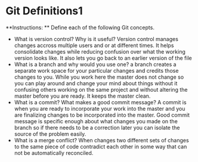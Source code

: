 # Git Definitions1

**Instructions: ** Define each of the following Git concepts.

* What is version control?  Why is it useful? Version control manages changes accross multiple users and or at different times. It helps consolidate changes while reducing confusion over what the working version looks like. It also lets you go back to an earlier version of the file
* What is a branch and why would you use one? a branch creates a separate work space for your particular changes and credits those changes to you. While you work here the master does not change so you can play around and change your mind about things without it confusing others working on the same project and without altering the master before you are ready. It keeps the master clean.
* What is a commit? What makes a good commit message? A commit is when you are ready to incorporate your work into the master and you are finalizing changes to be incorporated into the master. Good commit message is specific enough about what changes you made on the branch so if there needs to be a correction later you can isolate the source of the problem easily.
* What is a merge conflict? When changes two different sets of changes to the same piece of code contradict each other in some way that can not be automatically reconciled.
